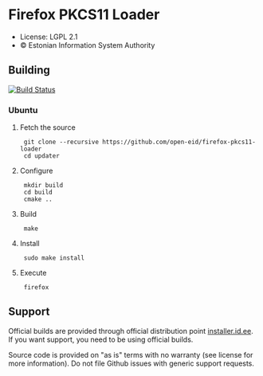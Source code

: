 # Firefox PKCS11 Loader

 * License: LGPL 2.1
 * &copy; Estonian Information System Authority

## Building
[![Build Status](https://travis-ci.org/open-eid/firefox-pkcs11-loader.svg?branch=master)](https://travis-ci.org/open-eid/firefox-pkcs11-loader)
        
### Ubuntu

1. Fetch the source

        git clone --recursive https://github.com/open-eid/firefox-pkcs11-loader
        cd updater

2. Configure

        mkdir build
        cd build
        cmake ..

3. Build

        make

4. Install

        sudo make install

6. Execute

        firefox

## Support
Official builds are provided through official distribution point [installer.id.ee](https://installer.id.ee). If you want support, you need to be using official builds.

Source code is provided on "as is" terms with no warranty (see license for more information). Do not file Github issues with generic support requests.
